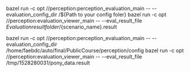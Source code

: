 
bazel run -c opt //perception:perception_evaluation_main -- --evaluation_config_dir /${Path to your config foler}
bazel run -c opt //perception:evaluation_viewer_main  -- --eval_result_file ${Evaluation result folder}/${scenario_name}.result


bazel run -c opt //perception:perception_evaluation_main -- --evaluation_config_dir /home/faebdc/auto/final/PublicCourse/perception/config
bazel run -c opt //perception:evaluation_viewer_main  -- --eval_result_file /tmp/1528280031/pony_data.result

